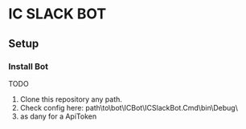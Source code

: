 # IC SLACK BOT
## Setup
### Install Bot
TODO

1. Clone this repository any path.
2. Check config here: path\to\bot\ICBot\ICSlackBot.Cmd\bin\Debug\
3. as dany for a ApiToken
